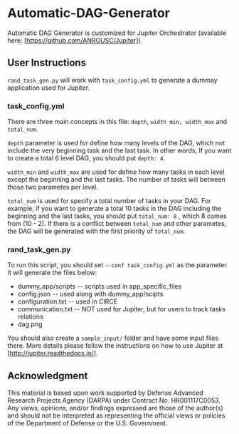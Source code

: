 # Automatic-DAG-Generator

Automatic DAG Generator is customized for Jupiter Orchestrator (available here: [https://github.com/ANRGUSC/Jupiter]).

## User Instructions

`rand_task_gen.py` will work with `task_config.yml` to generate a dummay application used for Jupiter. 

### task_config.yml

There are three main concepts in this file: `depth`, `width_min, width_max` and `total_num`.

`depth` parameter is used for define how many levels of the DAG, which not include the very beginning task and the last task. In other words,
If you want to create a total 6 level DAG, you should put `depth: 4`. 

`width_min` and `width_max` are used for define how many tasks in each level except the beginning and the last tasks. The number of tasks will between those two
parametes per level.

`total_num` is used for specify a total number of tasks in your DAG. For example, if you want to generate a total 10 tasks in the DAG including the beginning and the last tasks,
you should put `total_num: 8` , which 8 comes from (10 - 2). If there is a conflict between `total_num` and other parametes, the DAG will be generated with the first priority of `total_num`.

### rand_task_gen.py

To run this script, you should set `--conf task_config.yml` as the parameter. It will generate the files below:

* dummy_app/scripts -- scripts used in app_specific_files
* config.json -- used along with dummy_app/scipts
* configuration.txt -- used in CIRCE
* communication.txt -- NOT used for Jupiter, but for users to track tasks relations
* dag.png

You should also create a `sample_input/` folder and have some input files there. More details please follow the instructions on how to use Jupiter at [http://jupiter.readthedocs.io/].

## Acknowledgment
This material is based upon work supported by Defense Advanced Research Projects Agency (DARPA) under Contract No. HR001117C0053. Any views, opinions, and/or findings expressed are those of the author(s) and should not be interpreted as representing the official views or policies of the Department of Defense or the U.S. Government.


